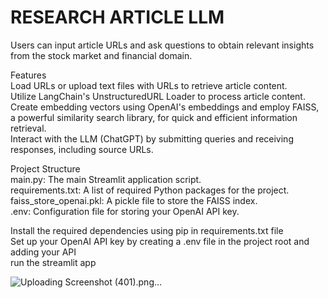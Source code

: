 # RESEARCH ARTICLE LLM
Users can input article URLs and ask questions to obtain relevant insights from the stock market and financial domain.

Features<br>
Load URLs or upload text files with URLs to retrieve article content.<br>
Utilize LangChain's UnstructuredURL Loader to process article content.<br>
Create embedding vectors using OpenAI's embeddings and employ FAISS, a powerful similarity search library, for quick and efficient information retrieval.<br>
Interact with the LLM (ChatGPT) by submitting queries and receiving responses, including source URLs.<br>

Project Structure<br>
main.py: The main Streamlit application script.<br>
requirements.txt: A list of required Python packages for the project.<br>
faiss_store_openai.pkl: A pickle file to store the FAISS index.<br>
.env: Configuration file for storing your OpenAI API key.<br>

Install the required dependencies using pip in requirements.txt file<br>
Set up your OpenAI API key by creating a .env file in the project root and adding your API<br>
run the streamlit app

![Uploading Screenshot (401).png…]()
